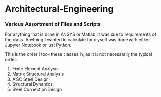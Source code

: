 # Architectural-Engineering
### Various Assortment of Files and Scripts

For anything that is done in ANSYS or Matlab, it was due to requirements of the class.
Anything I wanted to calculate for myself was done with either Jupyter Notebook or just Python.

This is the order I took these classes in, as it is not necessarily the typical order:

1) Finite Element Analysis
2) Matrix Structural Analysis
3) AISC Steel Design
4) Structural Dynamics
5) Steel Connection Design
